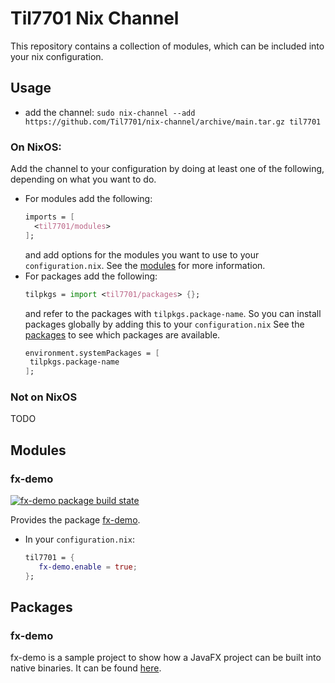 # Til7701 Nix Channel
This repository contains a collection of modules, which can be included into your nix configuration.

## Usage
- add the channel: `sudo nix-channel --add https://github.com/Til7701/nix-channel/archive/main.tar.gz til7701`

### On NixOS:
Add the channel to your configuration by doing at least one of the following, depending on what you want to do.
- For modules add the following:
    ``` nix
    imports = [
      <til7701/modules>
    ];
    ```
  and add options for the modules you want to use to your `configuration.nix`. See the [modules](#modules) for more 
  information.
- For packages add the following:
  ``` nix
  tilpkgs = import <til7701/packages> {};
  ```
  and refer to the packages with `tilpkgs.package-name`. So you can install packages globally by adding this to your 
  `configuration.nix` See the [packages](#packages) to see which packages are available.
   ``` nix
  environment.systemPackages = [
    tilpkgs.package-name
  ];
  ```

### Not on NixOS
TODO

## Modules
### fx-demo
[![fx-demo package build state](https://github.com/Til7701/nix-channel/actions/workflows/fx-demo-package-build.yaml/badge.svg)](https://github.com/Til7701/nix-channel/actions/workflows/fx-demo-package-build.yaml)

Provides the package [fx-demo](#fx-demo-1).
- In your `configuration.nix`: 
   ``` nix
   til7701 = {
      fx-demo.enable = true;
   };
   ```

## Packages
### fx-demo
fx-demo is a sample project to show how a JavaFX project can be built into native binaries. It can be found 
[here](https://github.com/Til7701/javafx-native-image-sample).
